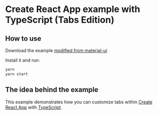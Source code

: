 # Create React App example with TypeScript (Tabs Edition)

## How to use

Download the example [modified from material-ui](https://github.com/mui-org/material-ui/tree/master/examples/create-react-app-with-typescript)


Install it and run:

```sh
yarn
yarn start
```

## The idea behind the example

This example demonstrates how you can customize tabs within [Create React App](https://github.com/facebookincubator/create-react-app) with [TypeScript](https://github.com/Microsoft/TypeScript).

